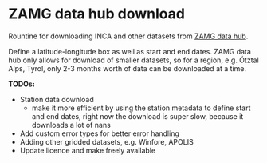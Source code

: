 # ZAMG data hub download

Rountine for downloading INCA and other datasets from [ZAMG data hub](https://data.hub.zamg.ac.at/).

Define a latitude-longitude box as well as start and end dates. ZAMG data hub only allows for download of smaller datasets, so for a region, e.g. Ötztal Alps, Tyrol, only 2-3 months worth of data can be downloaded at a time.

**TODOs:**

- Station data download
    - make it more efficient by using the station metadata to define start and end dates, right now the download is super slow, because it downloads a lot of nans
- Add custom error types for better error handling
- Adding other gridded datasets, e.g. Winfore, APOLIS
- Update licence and make freely available
